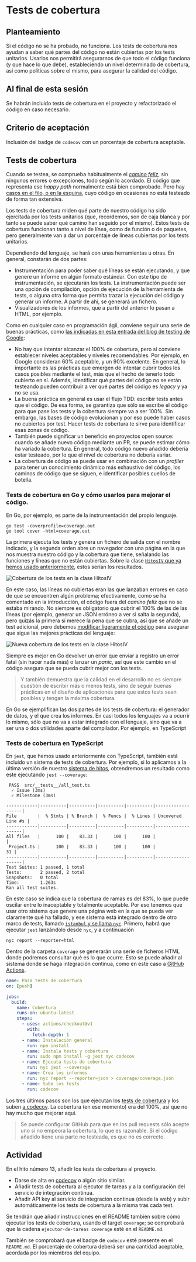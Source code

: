 # Tests de cobertura

## Planteamiento

Si el código no se ha probado, no funciona. Los tests de cobertura nos
ayudan a saber qué partes del código no están cubiertas por los tests
unitarios. Usarlos nos permitirá asegurarnos de que todo el código
funciona (y que hace lo que debe), estableciendo un nivel determinado
de cobertura, así como políticas sobre el mismo, para asegurar la
calidad del código.

## Al final de esta sesión

Se habrán incluido tests de cobertura en el proyecto y refactorizado
el código en caso necesario.

## Criterio de aceptación

Inclusión del badge de `codecov` con un porcentaje de cobertura aceptable.

## Tests de cobertura

Cuando se testea, se comprueba habitualmente el [*camino
feliz*](https://en.wikipedia.org/wiki/Happy_path), sin ningunos
errores o excepciones, todo según lo acordado. El código que
representa ese *happy path* normalmente está bien comprobado. Pero hay
[casos en el filo, o en la
esquina](https://medium.com/swlh/taking-the-edge-off-of-edge-cases-7b3008d83a57),
cuyo código en ocasiones no está testeado de forma tan extensiva.

Los tests de cobertura miden qué parte de nuestro código ha sido
ejercitada por los tests unitarios (que, recordemos, son de caja
blanca y por tanto se puede saber qué camino han seguido por el
mismo). Estos tests de cobertura funcionan tanto a nivel de línea,
como de función o de paquetes, pero generalmente van a dar un
porcentaje de líneas cubiertas por los tests unitarios.

Dependiendo del lenguaje, se hará con unas herramientas u otras. En
general, constarán de dos partes:

* Instrumentación para poder saber qué líneas se están ejecutando, y
  que genere un informe en algún formato estándar. Con este tipo de
  instrumentación, se ejecutarán los tests. La instrumentación puede
  ser una opción de compilación, opción de ejecución de la herramienta
  de tests, o alguna otra forma que permita trazar la ejecución del
  código y generar un informe. A partir de ahí, se generará un
  fichero.
* Visualizadores de los informes, que a partir del anterior lo pasan a
  HTML, por ejemplo.

Como en cualquier caso en programación ágil, conviene seguir una serie
de buenas prácticas, como [las indicadas en esta entrada del blog de
testing de
Google](https://testing.googleblog.com/2020/08/code-coverage-best-practices.html):

- No hay que intentar alcanzar el 100% de cobertura, pero sí conviene
  establecer niveles aceptables y niveles recomendables. Por ejemplo,
  en Google consideran 60% aceptable, y un 90% excelente. En general,
  lo importante es las prácticas que emergen de intentar cubrir todos
  los casos posibles mediante el test, más que el hecho de tenerlo
  todo cubierto en sí. Además, identificar qué partes del código no se
  están testeando pueden contribuir a ver qué partes del código es
  *legacy* y ya no se usa.
- La buena práctica en general es usar el flujo TDD: escribir tests
  antes que el código. De esa forma, se garantiza que sólo se escribe
  el código para que pase los tests y la cobertura siempre va a ser
  100%. Sin embargo, las bases de código evolucionan y por eso puede
  haber casos no cubiertos por test. Hacer tests de cobertura te sirve
  para identificar esas zonas de código.
- También puede significar un beneficio en proyectos open source:
  cuando se añade nuevo código mediante un PR, se puede estimar cómo
  ha variado la cobertura. En general, todo código nuevo añadido
  debería estar testeado, por lo que el nivel de cobertura no debería
  variar.
- La cobertura de código se puede usar en combinación con un
  *profiler* para tener un conocimiento dinámico más exhaustivo del
  código, los caminos de código que se siguen, e identificar posibles
  cuellos de botella.

### Tests de cobertura en Go y cómo usarlos para mejorar el código.

En Go, por ejemplo, es parte de la instrumentación del propio lenguaje.

```
go test -coverprofile=coverage.out
go tool cover -html=coverage.out
```

La primera ejecuta los tests y genera un fichero de salida con el
nombre indicado, y la segunda orden abre un navegador con una página
en la que nos muestra nuestro código y la cobertura que tiene,
señalando las funciones y líneas que no están cubiertas. Sobre la
clase [`HitosIV` que ya hemos usado
anteriormente](https://github.com/JJ/HitosIV), estos serían los
resultados.

![Cobertura de los tests en la clase HitosIV](../img/gocover.png)

En este caso, las líneas no cubiertas eran las que lanzaban errores en
caso de que se encuentren algún problema; efectivamente, como se ha
comentado en la introducción, el código fuera del *camino feliz* que
no se estaba mirando. No siempre es obligatorio
que cubrir el 100% de las de las líneas (por ejemplo, generar un JSON
erróneo a ver si salta la segunda), pero quizás la primera sí merece
la pena que se cubra, así que se añade un test adicional, pero debemos
[modificar ligeramente el
código](https://stackoverflow.com/a/46841524/891440) para asegurar que
sigue las mejores prácticas del lenguaje:


![Nueva cobertura de los tests en la clase HitosIV](../img/gocover-2.png)

Siempre es mejor en Go devolver un error que enviar a registro un
error fatal (sin hacer nada más) o lanzar un *panic*, así que este
cambio en el código asegura que se pueda cubrir mejor con los tests.

> Y también demuestra que la calidad en el desarrollo no es siempre
> cuestión de escribir más o menos tests, sino de seguir buenas
> prácticas en el diseño de aplicaciones para que estos tests sean
> posibles y tengan la máxima cobertura.

En Go se ejemplifican las dos partes de los tests de cobertura: el
generador de datos, y el que crea los informes. En casi todos los
lenguajes va a ocurrir lo mismo, sólo que no va a estar integrado con
el lenguaje, sino que va a ser una o dos utilidades aparte del
compilador. Por ejemplo, en TypeScript


### Tests de cobertura en TypeScript

En `jest`, que hemos usado anteriormente con TypeScript, también está
incluido un sistema de tests de cobertura. Por ejemplo, si lo
aplicamos a la última versión de
nuestro [sistema de hitos](https://github.com/JJ/ts-milestones),
obtendremos un resultado como este ejecutando `jest --coverage`:

```
 PASS  src/__tests__/all_test.ts
  ✓ Issue (3ms)
  ✓ Milestone (3ms)

------------|----------|----------|----------|----------|-------------------|
File        |  % Stmts | % Branch |  % Funcs |  % Lines | Uncovered Line #s |
------------|----------|----------|----------|----------|-------------------|
All files   |      100 |    83.33 |      100 |      100 |                   |
 Project.ts |      100 |    83.33 |      100 |      100 |                31 |
------------|----------|----------|----------|----------|-------------------|
Test Suites: 1 passed, 1 total
Tests:       2 passed, 2 total
Snapshots:   0 total
Time:        1.263s
Ran all test suites.
```

En este caso se indica que la cobertura de ramas es del 83%, lo que
puede oscilar entre lo inaceptable y totalmente aceptable. Por eso
tenemos que usar otro sistema que genere una página web en la que se
pueda ver claramente qué ha fallado, y ese sistema está integrado
dentro
de otro marco de tests, llamado 
[`istanbul` y se llama `nyc`](https://www.npmjs.com/package/nyc). Primero,
habrá que ejecutar `jest` lanzándolo desde `nyc`, y a continuación

```
nyc report --reporter=html
```

Dentro de la carpeta `coverage` se generarán una serie de ficheros
HTML donde podremos consultar qué es lo que ocurre. Esto se puede
añadir al sistema donde se haga integración continua, como en este
caso
a
[GitHub Actions](https://github.com/JJ/ts-milestones/blob/master/.github/workflows/coverage.yml).

```yaml
name: Pasa tests de cobertura
on: [push]

jobs:
  build:
    name: Cobertura
    runs-on: ubuntu-latest
    steps:
      - uses: actions/checkout@v1
        with:
          fetch-depth: 1
      - name: Instalación general
        run: npm install
      - name: Instala tests y cobertura
        run: sudo npm install -g jest nyc codecov
      - name: Ejecuta tests de cobertura
        run: nyc jest --coverage
      - name: Crea los informes
        run: nyc report --reporter=json > coverage/coverage.json
      - name: Sube los tests
        run: codecov
```

Los tres últimos pasos son los que ejecutan los [tests de
cobertura](https://github.com/JJ/ts-milestones/commit/599e3f41ed6314f23603862b5da5079358df61c6/checks?check_suite_id=299177238)
y los suben [a
codecov](https://codecov.io/gh/JJ/ts-milestones/src/master/src/Project.ts). La
cobertura (en ese momento) era del 100%, así que no hay mucho que mejorar aquí.

> Se puede configurar GitHub para que en los pull requests sólo acepte
> uno si no empeora la cobertura, lo que es razonable. Si el código
> añadido tiene una parte no testeada, es que no es correcto.


## Actividad


En el hito número 13, añadir los tests de cobertura al proyecto.

* Darse de alta en [codecov](https://about.codecov.io/) o algún sitio similar.
* Añadir tests de cobertura al ejecutor de tareas y a la configuración
  del servicio de integración continua.
* Añadir API key al servicio de integración continua (desde la web) y subir automáticamente los
  tests de cobertura a la misma tras cada test.

Se tendrán que añadir instrucciones en el README también sobre cómo
ejecutar los tests de cobertura, usando el target `coverage`; se
comprobará que la cadena `ejecutor-de-tareas coverage` esté en el
`README.md`.

También se comprobará que el badge de `codecov` esté presente en el
`README.md`. El porcentaje de cobertura deberá ser una cantidad
aceptable, acordada por los miembros del equipo.
